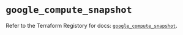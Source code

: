 # `google_compute_snapshot`

Refer to the Terraform Registory for docs: [`google_compute_snapshot`](https://registry.terraform.io/providers/hashicorp/google/4.72.0/docs/resources/compute_snapshot).
